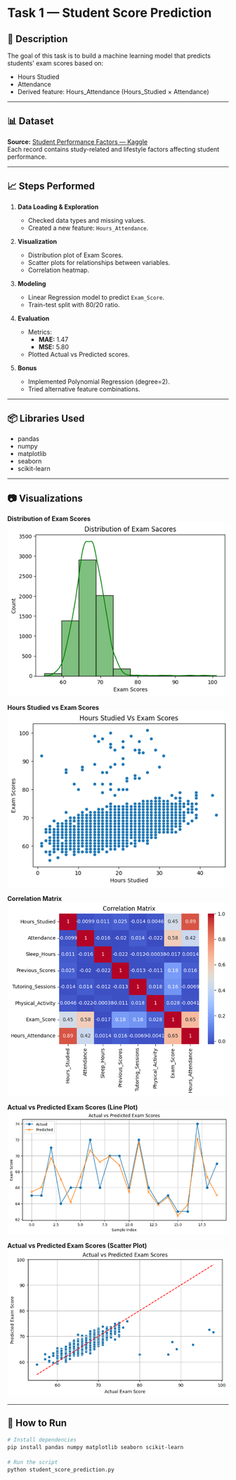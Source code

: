 # Task 1 — Student Score Prediction

## 📌 Description
The goal of this task is to build a machine learning model that predicts students' exam scores based on:
- Hours Studied
- Attendance
- Derived feature: Hours_Attendance (Hours_Studied × Attendance)

---

## 📊 Dataset
**Source:** [Student Performance Factors — Kaggle](https://www.kaggle.com/datasets/lainguyn123/student-performance-factors)  
Each record contains study-related and lifestyle factors affecting student performance.

---

## 📈 Steps Performed
1. **Data Loading & Exploration**
   - Checked data types and missing values.
   - Created a new feature: `Hours_Attendance`.
   
2. **Visualization**
   - Distribution plot of Exam Scores.
   - Scatter plots for relationships between variables.
   - Correlation heatmap.

3. **Modeling**
   - Linear Regression model to predict `Exam_Score`.
   - Train-test split with 80/20 ratio.

4. **Evaluation**
   - Metrics:
     - **MAE:** 1.47
     - **MSE:** 5.80
   - Plotted Actual vs Predicted scores.

5. **Bonus**
   - Implemented Polynomial Regression (degree=2).
   - Tried alternative feature combinations.

---

## 📦 Libraries Used
- pandas  
- numpy  
- matplotlib  
- seaborn  
- scikit-learn

---
## 📷 Visualizations

**Distribution of Exam Scores**  
![Distribution of Exam Scores](./images/Distribution_of_Exam_Scores.png)

**Hours Studied vs Exam Scores**  
![Hours Studied Vs Exam Scores](./images/Hours_Studied_Vs_Exam_Scores.png)

**Correlation Matrix**  
![Correlation Matrix](./images/Correlation_Matrix.png)

**Actual vs Predicted Exam Scores (Line Plot)**  
![Actual vs Predicted Exam Scores](./images/Actual_vs_Predicted_Exam_Scores.png)

**Actual vs Predicted Exam Scores (Scatter Plot)**  
![Actual vs Predicted Scatter](./images/actual_vs_predicted_scatter.png)


---

## 📜 How to Run
```bash
# Install dependencies
pip install pandas numpy matplotlib seaborn scikit-learn

# Run the script
python student_score_prediction.py
